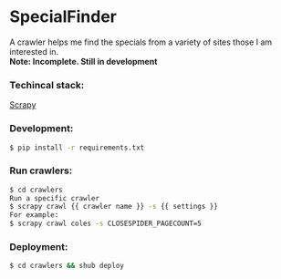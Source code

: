 # SpecialFinder
A crawler helps me find the specials from a variety of sites those I am interested in.  
**Note: Incomplete. Still in development**

### Techincal stack:
[Scrapy](http://scrapy.org/)

### Development:

```bash
$ pip install -r requirements.txt
```

### Run crawlers:

```bash
$ cd crawlers
Run a specific crawler
$ scrapy crawl {{ crawler name }} -s {{ settings }}
For example:
$ scrapy crawl coles -s CLOSESPIDER_PAGECOUNT=5 
```

### Deployment:

```bash
$ cd crawlers && shub deploy
```
